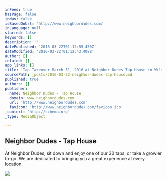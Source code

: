 ```yaml
---
inFeed: true
hasPage: false
inNav: false
isBasedOnUrl: 'http://www.neighbordudes.com/'
inLanguage: null
starred: false
keywords: []
description: ''
datePublished: '2016-03-22T01:12:55.450Z'
dateModified: '2016-03-22T01:12:43.008Z'
author: []
related: []
app_links: []
title: 'Tap Takeover March 31, 2016 at Neighbor Dudes Tap House in Wilsonville!'
sourcePath: _posts/2016-03-22-neighbor-dudes-tap-house.md
published: true
authors: []
publisher:
  name: Neighbor Dudes - Tap House
  domain: www.neighbordudes.com
  url: 'http://www.neighbordudes.com'
  favicon: 'http://www.neighbordudes.com/favicon.ico'
_context: 'http://schema.org'
_type: MediaObject

---
```

<article style=""><h1>Neighbor Dudes - Tap House</h1><p>At Neighbor Dudes, sit down and enjoy one of our 30 taps, or take a growler to-go. We are dedicated to bringing you a great experience at every location.</p><img src="http://www.neighbordudes.com/uploads/2/3/1/9/23199510/114838.jpg" /></article>